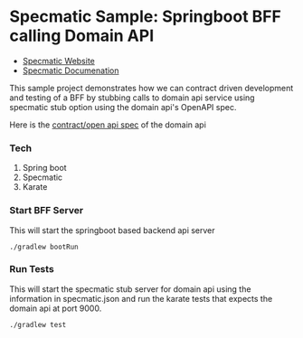 # Specmatic Sample: Springboot BFF calling Domain API

* [Specmatic Website](https://specmatic.in)
* [Specmatic Documenation](https://specmatic.in/documentation.html)

This sample project demonstrates how we can contract driven development and testing of a BFF by stubbing calls to domain api service using specmatic stub  option using the domain api's OpenAPI spec.

Here is the [contract/open api spec](https://github.com/znsio/specmatic-order-contracts/blob/main/in/specmatic/examples/store/api_order_v1.yaml) of the domain api

### Tech
1. Spring boot
2. Specmatic
3. Karate
 
### Start BFF Server
This will start the springboot based backend api server
```
./gradlew bootRun
```
### Run Tests
This will start the specmatic stub server for domain api using the information in specmatic.json and run the karate tests that expects the domain api at port 9000.
```
./gradlew test
```

